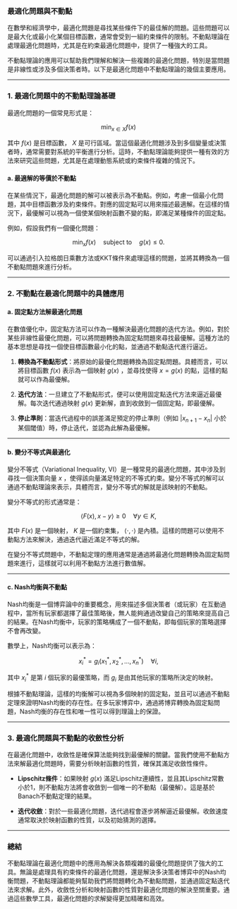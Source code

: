 ### **最適化問題與不動點**

在數學和經濟學中，最適化問題是尋找某些條件下的最佳解的問題。這些問題可以是最大化或最小化某個目標函數，通常會受到一組約束條件的限制。不動點理論在處理最適化問題時，尤其是在約束最適化問題中，提供了一種強大的工具。

不動點理論的應用可以幫助我們理解和解決一些複雜的最適化問題，特別是當問題是非線性或涉及多個決策者時。以下是最適化問題中不動點理論的幾個主要應用。

---

### **1. 最適化問題中的不動點理論基礎**

最適化問題的一個常見形式是：

```math
\min_{x \in X} f(x)
```

其中  $`f(x)`$  是目標函數， $`X`$  是可行區域。當這個最適化問題涉及到多個變量或決策者時，通常需要對系統的平衡進行分析。這時，不動點理論能夠提供一種有效的方法來研究這些問題，尤其是在處理動態系統或約束條件複雜的情況下。

#### **a. 最適解的等價於不動點**

在某些情況下，最適化問題的解可以被表示為不動點。例如，考慮一個最小化問題，其中目標函數涉及約束條件。對應的固定點可以用來描述最適解。在這樣的情況下，最優解可以視為一個使某個映射函數不變的點，即滿足某種條件的固定點。

例如，假設我們有一個優化問題：

```math
\min_{x} f(x) \quad \text{subject to} \quad g(x) \leq 0.
```

可以通過引入拉格朗日乘數方法或KKT條件來處理這樣的問題，並將其轉換為一個不動點問題來進行分析。

---

### **2. 不動點在最適化問題中的具體應用**

#### **a. 固定點方法解最適化問題**

在數值優化中，固定點方法可以作為一種解決最適化問題的迭代方法。例如，對於某些非線性最優化問題，可以將問題轉換為固定點問題來尋找最優解。這種方法的基本思想是尋找一個使目標函數最小化的點，並通過不動點迭代進行逼近。

1. **轉換為不動點形式**：將原始的最優化問題轉換為固定點問題。具體而言，可以將目標函數  $`f(x)`$  表示為一個映射  $`g(x)`$ ，並尋找使得  $`x = g(x)`$  的點，這樣的點就可以作為最優解。

2. **迭代方法**：一旦建立了不動點形式，便可以使用固定點迭代方法來逼近最優解。每次迭代通過映射  $`g(x)`$  更新解，直到收斂到一個固定點，即最優解。

3. **停止準則**：當迭代過程中的誤差滿足預定的停止準則（例如  $`|x_{n+1} - x_n|`$  小於某個閾值）時，停止迭代，並認為此解為最優解。

---

#### **b. 變分不等式與最適化**

變分不等式（Variational Inequality, VI）是一種常見的最適化問題，其中涉及到尋找一個決策向量  $`x`$ ，使得該向量滿足特定的不等式約束。變分不等式的解可以通過不動點理論來表示，具體而言，變分不等式的解就是該映射的不動點。

變分不等式的形式通常是：

```math
\langle F(x), x - y \rangle \geq 0 \quad \forall y \in K,
```

其中  $`F(x)`$  是一個映射， $`K`$  是一個約束集， $`\langle \cdot, \cdot \rangle`$  是內積。這樣的問題可以使用不動點方法來解決，通過迭代逼近滿足不等式的解。

在變分不等式問題中，不動點定理的應用通常是通過將最適化問題轉換為固定點問題來進行，這樣就可以利用不動點方法進行數值解。

---

#### **c. Nash均衡與不動點**

Nash均衡是一個博弈論中的重要概念，用來描述多個決策者（或玩家）在互動過程中，當所有玩家都選擇了最佳策略後，無人能夠通過改變自己的策略來提高自己的結果。在Nash均衡中，玩家的策略構成了一個不動點，即每個玩家的策略選擇不會再改變。

數學上，Nash均衡可以表示為：

```math
x_i^* = g_i(x_1^*, x_2^*, \dots, x_n^*) \quad \forall i,
```

其中  $`x_i^*`$  是第  $`i`$  個玩家的最優策略，而  $`g_i`$  是由其他玩家的策略所決定的映射。

根據不動點理論，這樣的均衡解可以視為多個映射的固定點，並且可以通過不動點定理來證明Nash均衡的存在性。在多玩家博弈中，通過將博弈轉換為固定點問題，Nash均衡的存在性和唯一性可以得到理論上的保證。

---

### **3. 最適化問題與不動點的收斂性分析**

在最適化問題中，收斂性是確保算法能夠找到最優解的關鍵。當我們使用不動點方法來解最適化問題時，需要分析映射函數的性質，確保其滿足收斂性條件。

- **Lipschitz條件**：如果映射  $`g(x)`$  滿足Lipschitz連續性，並且其Lipschitz常數小於1，則不動點方法將會收斂到一個唯一的不動點（最優解）。這是基於Banach不動點定理的結果。
  
- **迭代收斂**：對於一些最適化問題，迭代過程會逐步將解逼近最優解。收斂速度通常取決於映射函數的性質，以及初始猜測的選擇。

---

### **總結**

不動點理論在最適化問題中的應用為解決各類複雜的最優化問題提供了強大的工具。無論是處理具有約束條件的最適化問題，還是解決多決策者博弈中的Nash均衡問題，不動點理論都能夠幫助我們將問題轉化為不動點問題，並通過固定點迭代法來求解。此外，收斂性分析和映射函數的性質對最適化問題的解決至關重要。通過這些數學工具，最適化問題的求解變得更加精確和高效。